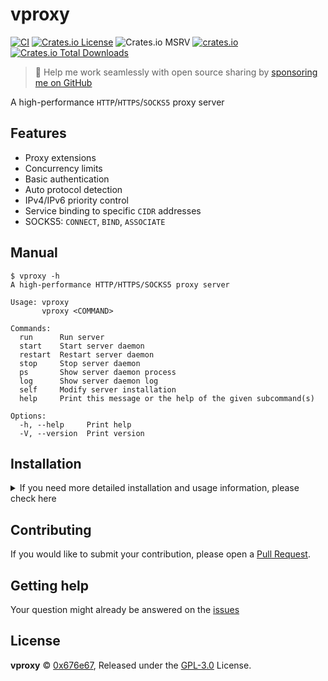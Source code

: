 # vproxy

[![CI](https://github.com/0x676e67/vproxy/actions/workflows/ci.yml/badge.svg)](https://github.com/0x676e67/vproxy/actions/workflows/ci.yml)
[![Crates.io License](https://img.shields.io/crates/l/vproxy)](./LICENSE)
![Crates.io MSRV](https://img.shields.io/crates/msrv/vproxy)
[![crates.io](https://img.shields.io/crates/v/vproxy.svg)](https://crates.io/crates/vproxy)
[![Crates.io Total Downloads](https://img.shields.io/crates/d/vproxy)](https://crates.io/crates/vproxy)

> 🚀 Help me work seamlessly with open source sharing by [sponsoring me on GitHub](https://github.com/0x676e67/0x676e67/blob/main/SPONSOR.md)

A high-performance `HTTP`/`HTTPS`/`SOCKS5` proxy server

## Features

- Proxy extensions
- Concurrency limits 
- Basic authentication
- Auto protocol detection
- IPv4/IPv6 priority control 
- Service binding to specific `CIDR` addresses
- SOCKS5: `CONNECT`, `BIND`, `ASSOCIATE`  

## Manual

```shell
$ vproxy -h
A high-performance HTTP/HTTPS/SOCKS5 proxy server

Usage: vproxy
       vproxy <COMMAND>

Commands:
  run      Run server
  start    Start server daemon
  restart  Restart server daemon
  stop     Stop server daemon
  ps       Show server daemon process
  log      Show server daemon log
  self     Modify server installation
  help     Print this message or the help of the given subcommand(s)

Options:
  -h, --help     Print help
  -V, --version  Print version
```

## Installation

<details>

<summary>If you need more detailed installation and usage information, please check here</summary>

### Install

- curl

```bash
curl -sSL https://raw.githubusercontent.com/0x676e67/vproxy/main/.github/install.sh | bash
```

- wget

```bash
wget -qO- https://raw.githubusercontent.com/0x676e67/vproxy/main/.github/install.sh | bash
```

- cargo

```bash
cargo install vproxy
```

- Dokcer

```bash
docker run --rm -it ghcr.io/0x676e67/vproxy:latest run http
```

### Note

If you run the program as root, it will automatically configure the sysctl `net.ipv6.ip_nonlocal_bind=1`, `net.ipv6.conf.all.disable_ipv6`, and `ip route add local 2001:470:e953::/48 dev lo` for you. Otherwise you will need to configure these settings manually.

If no subnet is configured, the local default network proxy request will be used. When the local machine sets the priority `Ipv4`/`Ipv6` and the priority is `Ipv4`, it will always use `Ipv4` to make requests (if any).

```shell
# Enable binding to non-local IPv6 addresses
sudo sysctl net.ipv6.ip_nonlocal_bind=1

# Enable IPv6
sudo sysctl net.ipv6.conf.all.disable_ipv6=0

# Replace with your IPv6 subnet
sudo ip route add local 2001:470:e953::/48 dev lo

# Run the server http/socks5
vproxy run -i 2001:470:e953::/48 http

# Start the daemon (runs in the background), requires sudo
sudo vproxy start -i 2001:470:e953::/48 http

# Restart the daemon, requires sudo
sudo vproxy restart

# Stop the daemon, requires sudo
sudo vproxy stop

# Show daemon log
vproxy log

# Show daemon status
vproxy status

# Download and install updates to vproxy
vproxy self update

# Uninstall vproxy
vproxy self uninstall

# Test loop request
while true; do curl -x http://127.0.0.1:8100 -s https://api.ip.sb/ip -A Mozilla; done
...
2001:470:e953:5b75:c862:3328:3e8f:f4d1
2001:470:e953:b84d:ad7d:7399:ade5:4c1c
2001:470:e953:4f88:d5ca:84:83fd:6faa
2001:470:e953:29f3:41e2:d3f2:4a49:1f22
2001:470:e953:98f6:cb40:9dfd:c7ab:18c4
2001:470:e953:f1d7:eb68:cc59:b2d0:2c6f

```

### Multi-Protocol Support

vproxy supports multiple types of proxy servers with flexible configuration options. HTTP, HTTPS, and SOCKS5 proxies can run independently, or use the auto-detection mode to handle all protocols on a single port. Each server type supports authentication, custom binding addresses, and advanced socket configurations.

1. HTTP Proxy

```bash
# Basic HTTP proxy
vproxy run http

# HTTP proxy with authentication
vproxy run http -u username -p password

# HTTP proxy on custom port
vproxy run --bind 0.0.0.0:8080 http
```

2. HTTPS Proxy

```bash
# HTTPS proxy with TLS certificates
vproxy run https --tls-cert cert.pem --tls-key key.pem

# HTTPS proxy with authentication
vproxy run https --tls-cert cert.pem --tls-key key.pem -u username -p password
```

If no TLS certificate is provided, vproxy will automatically generate a self-signed certificate for HTTPS connections.

3. SOCKS5 Proxy

```bash
# Basic SOCKS5 proxy
vproxy run socks5

# SOCKS5 proxy with authentication
vproxy run socks5 -u username -p password

# SOCKS5 proxy on custom port
vproxy run --bind 0.0.0.0:1080 socks5
```

4. Auto Protocol Detection

```bash
# Auto-detect HTTP/HTTPS/SOCKS5 protocols on single port
vproxy run auto

# Auto-detect with HTTPS support
vproxy run auto --tls-cert cert.pem --tls-key key.pem

# Auto-detect with authentication
vproxy run auto -u username -p password --tls-cert cert.pem --tls-key key.pem
```

The auto-detection server automatically identifies the protocol type and routes connections to the appropriate handler.


- TTL Extension

Append `-ttl-` to the username, where TTL is a fixed value (e.g., `username-ttl-2`). The TTL value is the number of requests that can be made with the same IP. When the TTL value is reached, the IP will be changed.

- Session Extension

Append `-session-id` to the username, where session is a fixed value and ID is an arbitrary random value (e.g., `username-session-123456`). Keep the Session ID unchanged to use a fixed IP.

- Range Extension

Append `-range-id` to the username, where range is a fixed value and ID is any random value (e.g. `username-range-123456`). By keeping the Range ID unchanged, you can use a fixed CIDR range in a fixed range. in addition, you must set the startup parameter `--cidr-range`, and the length is within a valid range.

### Examples

- Http proxy session with username and password:

```shell
vproxy run --bind 127.0.0.1:1080 -i 2001:470:70c6::/48 http -u test -p test

$ for i in `seq 1 10`; do curl -x "http://test-session-123456789:test@127.0.0.1:1080" https://api6.ipify.org; done
2001:470:70c6:93ee:9b7c:b4f9:4913:22f5
2001:470:70c6:93ee:9b7c:b4f9:4913:22f5
2001:470:70c6:93ee:9b7c:b4f9:4913:22f5

$ for i in `seq 1 10`; do curl -x "http://test-session-987654321:test@127.0.0.1:1080" https://api6.ipify.org; done
2001:470:70c6:41d0:14fd:d025:835a:d102
2001:470:70c6:41d0:14fd:d025:835a:d102
2001:470:70c6:41d0:14fd:d025:835a:d102
```

- Socks5 proxy session with username and password

```shell
vproxy run --bind 127.0.0.1:1080 -i 2001:470:70c6::/48 socks5 -u test -p test

$ for i in `seq 1 3`; do curl -x "socks5h://test-session-123456789:test@127.0.0.1:1080" https://api6.ipify.org; done
2001:470:70c6:93ee:9b7c:b4f9:4913:22f5
2001:470:70c6:93ee:9b7c:b4f9:4913:22f5
2001:470:70c6:93ee:9b7c:b4f9:4913:22f5

$ for i in `seq 1 3`; do curl -x "socks5h://test-session-987654321:test@127.0.0.1:1080" https://api6.ipify.org; done
2001:470:70c6:41d0:14fd:d025:835a:d102
2001:470:70c6:41d0:14fd:d025:835a:d102
2001:470:70c6:41d0:14fd:d025:835a:d102

```

- TTL proxy session with username and password

```shell
vproxy run --bind 127.0.0.1:1080 -i 2001:470:70c6::/48 socks5 -u test -p test

$ for i in `seq 1 3`; do curl -x "socks5h://test-ttl-2:test@127.0.0.1:1080" https://api6.ipify.org; done
2001:470:70c6:93ee:9b7c:b4f9:4913:22f5
2001:470:70c6:93ee:9b7c:b4f9:4913:22f5
2001:470:70c6:93ee:9b7c:b4f9:4913:22f6

$ for i in `seq 1 3`; do curl -x "socks5h://test-ttl-2:test@127.0.0.1:1080" https://api6.ipify.org; done
2001:470:70c6:41d0:14fd:d025:835a:d102
2001:470:70c6:41d0:14fd:d025:835a:d102
2001:470:70c6:41d0:14fd:d025:835a:d105
```

</details>

## Contributing

If you would like to submit your contribution, please open a [Pull Request](https://github.com/0x676e67/vproxy/pulls).

## Getting help

Your question might already be answered on the [issues](https://github.com/0x676e67/vproxy/issues)

## License

**vproxy** © [0x676e67](https://github.com/0x676e67), Released under the [GPL-3.0](./LICENSE) License.
